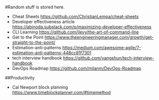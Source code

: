 #Random stuff is stored here.
* Cheat Sheets https://github.com/ChristianLempa/cheat-sheets 
* Developer effectiveness article https://abinoda.substack.com/p/maximizing-developer-effectiveness
* CLI Learning https://github.com/jlevy/the-art-of-command-line
* Get to the Point https://www.theengineeringmanager.com/growth/get-straight-to-the-point/
* Estimation-anti-patterns https://medium.com/awesome-agile/7-estimation-anti-patterns-448cc81f7301
* tech interview handbook https://github.com/yangshun/tech-interview-handbook
* DevOps Roadmap https://github.com/milanm/DevOps-Roadmap

##Productivity
* Cal Newport block planning https://www.timeblockplanner.com/#timemethod
